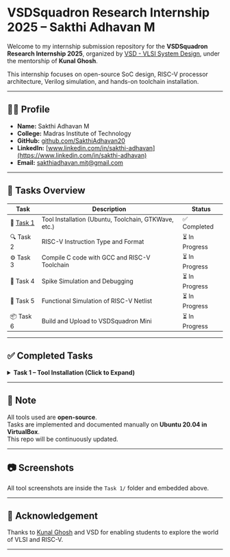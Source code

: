 # VSDSquadron Research Internship 2025 – Sakthi Adhavan M

Welcome to my internship submission repository for the **VSDSquadron Research Internship 2025**, organized by [VSD - VLSI System Design](https://www.vlsisystemdesign.com/), under the mentorship of **Kunal Ghosh**.

This internship focuses on open-source SoC design, RISC-V processor architecture, Verilog simulation, and hands-on toolchain installation.

---

## 🧑‍💻 Profile

- **Name:** Sakthi Adhavan M
- **College:** Madras Institute of Technology  
- **GitHub:** [github.com/SakthiAdhavan20](https://github.com/SakthiAdhavan20)  
- **LinkedIn:** [www.linkedin.com/in/sakthi-adhavan](https://www.linkedin.com/in/sakthi-adhavan)  
- **Email:** sakthiadhavan.mit@gmail.com  

---

## 📁 Tasks Overview

| Task | Description | Status |
|------|-------------|--------|
| 🔧 [Task 1](#task-1--tool-installation-click-to-expand) | Tool Installation (Ubuntu, Toolchain, GTKWave, etc.) | ✅ Completed |
| 🔍 Task 2 | RISC-V Instruction Type and Format | ⏳ In Progress |
| ⚙️ Task 3 | Compile C code with GCC and RISC-V Toolchain | ⏳ In Progress |
| 🐞 Task 4 | Spike Simulation and Debugging | ⏳ In Progress |
| 🔁 Task 5 | Functional Simulation of RISC-V Netlist | ⏳ In Progress |
| 📦 Task 6 | Build and Upload to VSDSquadron Mini | ⏳ In Progress |

---

## ✅ Completed Tasks

<details>
<summary><strong>Task 1 – Tool Installation (Click to Expand)</strong></summary>

<br>

## Task 1 – Tool Installation

The goal of Task 1 is to install all essential tools required for the VSD Internship 2025.

---

### 1. Install Ubuntu 20.04 LTS on VirtualBox

Ubuntu is the OS used throughout the internship. We install it inside Oracle VirtualBox.

> 📸 Screenshot:  
![Ubuntu Installed](Task%201/ubuntu_installed.png)

---

### 2. Install RISC-V GNU Toolchain

The RISC-V GNU toolchain helps compile C/C++ to RISC-V assembly.

```bash
git clone https://github.com/riscv/riscv-gnu-toolchain

sudo apt-get install autoconf automake autotools-dev curl python3 python3-pip \
libmpc-dev libmpfr-dev libgmp-dev gawk build-essential bison flex texinfo gperf \
libtool patchutils bc zlib1g-dev libexpat-dev ninja-build git cmake \
libglib2.0-dev libslirp-dev

cd riscv-gnu-toolchain
./configure --prefix=$HOME/riscv
make -j$(nproc)
```

Add to PATH:

```bash
echo 'export PATH="$HOME/riscv/bin:$PATH"' >> ~/.bashrc
source ~/.bashrc
```

> 📸 Screenshot:  
![RISC-V Toolchain Installed](Task%201/riscv_toolchain.png)

---

### 3. Install GTKWave

GTKWave is a waveform viewer used to analyze `.vcd` simulation output.

```bash
sudo apt install gtkwave
```

> 📸 Screenshot:  
![GTKWave Installed](Task%201/gtkwave.png)

---

### 4. Install Yosys

Yosys performs synthesis of Verilog RTL.

```bash
sudo apt install yosys
yosys -V
```

> 📸 Screenshot:  
![Yosys Installed](Task%201/yosys.png)

---

### 5. Install Icarus Verilog

Used for simulating Verilog HDL designs and generating `.vcd` outputs.

```bash
sudo apt install iverilog
```

```bash
iverilog testbench.v design.v
./a.out
```

> 📸 Screenshot:  
![Icarus Verilog Installed](Task%201/iverilog.png)

---

### 6. Install xdot

xdot helps visualize `.dot` netlists (e.g. from Yosys).

```bash
sudo apt install xdot
```

> 📸 Screenshot:  
![xdot Installed](Task%201/xdot.png)

---

### ✅ Conclusion

All tools were successfully installed and verified on Ubuntu 20.04 VM.  
Ready to begin RTL simulation, synthesis, and RISC-V experiments.

</details>

---

## 📌 Note

All tools used are **open-source**.  
Tasks are implemented and documented manually on **Ubuntu 20.04 in VirtualBox**.  
This repo will be continuously updated.

---

## 📷 Screenshots

All tool screenshots are inside the `Task 1/` folder and embedded above.

---

## 📣 Acknowledgement

Thanks to [Kunal Ghosh](https://www.linkedin.com/in/kunalg101/) and VSD for enabling students to explore the world of VLSI and RISC-V.

---
